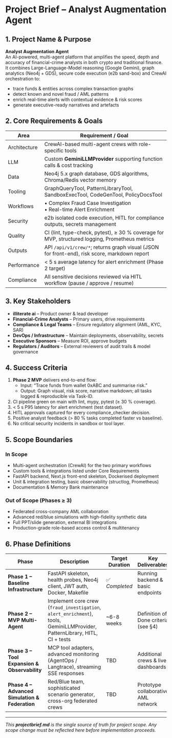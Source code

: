 # Project Brief – Analyst Augmentation Agent

## 1. Project Name & Purpose
**Analyst Augmentation Agent**  
An AI-powered, multi-agent platform that amplifies the speed, depth and accuracy of financial-crime analysts in both crypto and traditional finance.  
It combines Large-Language-Model reasoning (Google Gemini), graph analytics (Neo4j + GDS), secure code execution (e2b sand-box) and CrewAI orchestration to:

* trace funds & entities across complex transaction graphs  
* detect known and novel fraud / AML patterns  
* enrich real-time alerts with contextual evidence & risk scores  
* generate executive-ready narratives and artefacts

## 2. Core Requirements & Goals
| Area | Requirement / Goal |
|------|--------------------|
| Architecture | CrewAI-based multi-agent crews with role-specific tools |
| LLM | Custom **GeminiLLMProvider** supporting function calls & cost tracking |
| Data | Neo4j 5.x graph database, GDS algorithms, Chroma/Redis vector memory |
| Tooling | GraphQueryTool, PatternLibraryTool, SandboxExecTool, CodeGenTool, PolicyDocsTool |
| Workflows | • Complex Fraud Case Investigation<br>• Real-time Alert Enrichment |
| Security | e2b isolated code execution, HITL for compliance outputs, secrets management |
| Quality | CI (lint, type-check, pytest), ≥ 30 % coverage for MVP, structured logging, Prometheus metrics |
| Outputs | API `/api/v1/crew/*`; returns graph visual (JSON for front-end), risk score, markdown report |
| Performance | < 5 s average latency for alert enrichment (Phase 2 target) |
| Compliance | All sensitive decisions reviewed via HITL workflow (pause / approve / resume) |

## 3. Key Stakeholders
* **illiterate ai** – Product owner & lead developer  
* **Financial-Crime Analysts** – Primary users, drive requirements  
* **Compliance & Legal Teams** – Ensure regulatory alignment (AML, KYC, SAR)  
* **DevOps / Infrastructure** – Maintain deployments, observability, secrets  
* **Executive Sponsors** – Measure ROI, approve budgets  
* **Regulators / Auditors** – External reviewers of audit trails & model governance

## 4. Success Criteria
1. **Phase 2 MVP** delivers end-to-end flow:  
   * Input: “Trace funds from wallet 0xABC and summarise risk.”  
   * Output: Graph visual, risk score, narrative markdown; all tasks logged & reproducible via Task-ID.  
2. CI pipeline green on main with lint, mypy, pytest (≥ 30 % coverage).  
3. < 5 s P95 latency for alert enrichment (test dataset).  
4. HITL approvals captured for every compliance_checker decision.  
5. Positive analyst feedback (> 80 % tasks completed faster vs baseline).  
6. No critical security incidents in sandbox or tool layer.

## 5. Scope Boundaries
### In Scope
* Multi-agent orchestration (CrewAI) for the two primary workflows  
* Custom tools & integrations listed under Core Requirements  
* FastAPI backend, Next.js front-end skeleton, Dockerised deployment  
* Unit & integration testing, basic observability (structlog, Prometheus)  
* Documentation & Memory Bank maintenance

### Out of Scope (Phases ≥ 3)
* Federated cross-company AML collaboration  
* Advanced red/blue simulations with high-fidelity synthetic data  
* Full PPT/slide generation, external BI integrations  
* Production-grade role-based access control & multitenancy

## 6. Phase Definitions
| Phase | Description | Target Duration | Key Deliverables |
|-------|-------------|-----------------|------------------|
| **Phase 1 – Baseline Infrastructure** | FastAPI skeleton, health probes, Neo4j client, JWT auth, Docker, Makefile | ✅ *Completed* | Running backend & basic endpoints |
| **Phase 2 – MVP Multi-Agent** | Implement core crew (`fraud_investigation`, `alert_enrichment`), tools, GeminiLLMProvider, PatternLibrary, HITL, CI + tests | ~6-8 weeks | Definition of Done criteria (see §4) |
| **Phase 3 – Tool Expansion & Observability** | MCP tool adapters, advanced monitoring (AgentOps / Langtrace), streaming SSE responses | TBD | Additional crews & live dashboards |
| **Phase 4 – Advanced Simulation & Federation** | Red/Blue team, sophisticated scenario generator, cross-org federated crews | TBD | Prototype collaborative AML network |

---

*This **projectbrief.md** is the single source of truth for project scope. Any scope change must be reflected here before implementation proceeds.*  
